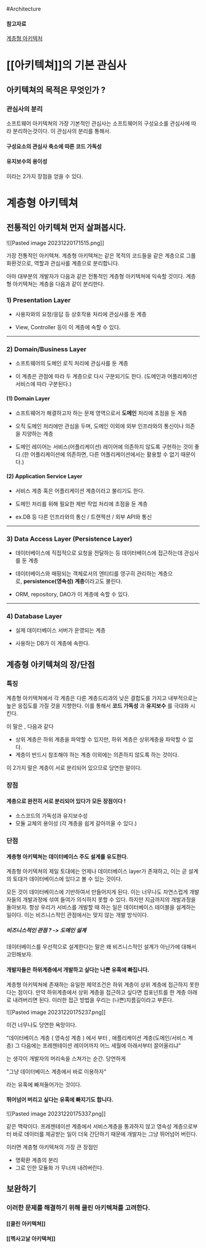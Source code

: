 #Architecture 
#### 참고자료 
[계층형 아키텍처](https://coldpresso.tistory.com/20)
# [[아키텍쳐]]의 기본 관심사 
## 아키텍쳐의 목적은 무엇인가 ? 
### 관심사의 분리 
소프트웨어 아키텍쳐의 가장 기본적인 관심사는 소프트웨어의 구성요소를 관심사에 따라 분리하는것이다. 이 관심사의 분리를 통해서. 
#### 구성요소의 관심사 축소에 따른 코드 가독성
#### 유지보수의 용이성 

이라는 2가지 장점을 얻을 수 있다. 
# 계층형 아키텍쳐
## 전통적인 아키텍쳐 먼저 살펴봅시다. 

![[Pasted image 20231220171515.png]]

가장 전통적인 아키텍쳐. 계층형 아키텍쳐는 같은 목적의 코드들을 같은 계층으로 그룹화환것으로, 역할과 관심사를 계층으로 분리합니다.

아마 대부분의 개발자가 다음과 같은 전통적인 계층형 아키텍쳐에 익숙할 것이다. 계층형 아키텍쳐는 계층을 다음과 같이 분리한다. 

### **1) Presentation Layer**

- 사용자와의 요청/응답 등 상호작용 처리에 관심사를 둔 계층

- View, Controller 등이 이 계층에 속할 수 있다.

---

### **2) Domain/Business Layer**

- 소프트웨어의 도메인 로직 처리에 관심사를 둔 계층

- 이 계층은 관점에 따라 두 계층으로 다시 구분되기도 한다. (도메인과 어플리케이션 서비스에 따라 구분된다.)

#### (1) Domain Layer

- 소프트웨어가 해결하고자 하는 문제 영역으로서 **도메인** 처리에 초점을 둔 계층

- 오직 도메인 처리에만 관심을 두며, 도메인 이외에 외부 인프라와의 통신이나 의존을 지양하는 계층

* 도메인 레이어는 서비스(어플리케이션) 레이어에 의존하지 않도록 구현하는 것이 좋다.(한 어플리케이션에 의존하면, 다른 어플리케이션에서는 활용할 수 없기 때문이다.)

#### (2) Application Service Layer

- 서비스 계층 혹은 어플리케이션 계층이라고 불리기도 한다.

- 도메인 처리를 위해 필요한 제반 작업 처리에 초점을 둔 계층

- ex.DB 등 다른 인프라와의 통신 / 트랜젝션 / 외부 API와 통신

---

### **3) Data Access Layer** (**Persistence Layer**)

- 데이터베이스에 직접적으로 요청을 전달하는 등 데이터베이스에 접근하는데 관심사를 둔 계층

- 데이터베이스와 매핑되는 객체로서의 엔티티를 영구히 관리하는 계층으로, **persistence(영속성) 계층**이라고도 불린다.

- ORM, repository, DAO가 이 계층에 속할 수 있다.

---

### **4) Database Layer**

- 실제 데이터베이스 서버가 운영되는 계층

- 사용하는 DB가 이 계층에 속한다.

## 계층형 아키텍쳐의 장/단점

### 특징 
계층형 아키텍쳐에서 각 계층은 다른 계층드리과의 낮은 결합도를 가지고 내부적으로는 높은 응집도를 가질 것을 지향한다. 이를 통해서 **코드 가독성** 과 **유지보수** 를 극대화 시킨다.  

이 말은 , 다음과 같다

- 상위 계층은 하위 계층을 파악할 수 있지만, 하위 계층은 상위계층을 파악할 수 없다. 
- 계층이 반드시 참조해야 하는 계층 이외에는 의존하지 않도록 하는 것이다. 

이 2가지 말은 계층이 서로 분리되어 있으므로 당연한 말이다. 

### 장점
#### 계층으로 완전히 서로 분리되어 있다가 모든 장점이다 ! 
- 소스코드의 가독성과 유지보수성 
- 모듈 교체의 용이성 (각 계층을 쉽게 갈아끼울 수 있다.)

### 단점
#### 계층형 아키텍쳐는 데이터베이스 주도 설계를 유도한다. 

계층형 아키텍쳐의 제일 토대에는 언제나 데이터베이스 layer가 존재하고, 이는 곧 설계의 토대가 데이터베이스에 있다고 볼 수 있는 것이다. 

모든 것이 데이터베이스에 기반하여서 만들어지게 된다. 
이는 너무나도 자연스럽게 개발자들의 개발과정에 섞여 들여가 의식하지 못할 수 있다. 하지만 지금까지의 개발과정을 돌아보자. 항상 우리가 서비스를 개발할 때 하는 일은 데이터베이스 테이블을 설계하는 일이다. 이는 비즈니스적인 관점에서는 맞지 않는 개발 방식이다. 

##### 비즈니스적인 관점 ? -> 도메인 설계 

데이터베이스를 우선적으로 설계한다는 말은 왜 비즈니스적인 설계가 아닌가에 대해서 고민해보자. 

#### 개발자들은 하위계층에서 개발하고 싶다는 나쁜 유혹에 빠집니다. 

계층형 아키텍쳐에 존재하는 유일한 제약조건은 하위 계층이 상위 계층에 접근하지 못한다는 점이다. 만약 하위계층에서 상위 계층을 접근하고 싶다면 컴포넌트를 한 계층 아래로 내려버리면 된다. 이러한 접근 방법을 우리는 (나쁜)지름길이라고 부른다. 

![[Pasted image 20231220175237.png]]


이건 너무나도 당연한 욕망이다. 

"데이터베이스 계층 ( 영속성 계층 ) 에서 부터 , 애플리케이션 계층(도메인/서비스 계층) 그 다음에는 프레젠테이션 레이어까지 어느 세월에 아래서부터 끌어올리냐"

는 생각이 개발자의 머리속을 스쳐가는 순간. 당연하게 

"그냥 데이터베이스 계층에서 바로 이용하자"

라는 유혹에 빠져들어가는 것이다. 

#### 뛰어넘어 버리고 싶다는 유혹에 빠지기도 합니다. 

![[Pasted image 20231220175337.png]]

같은 맥락이다. 프레젠테이션 계층에서 서비스계층을 통과하지 않고 영속성 계층으로부터 바로 데이터를 제공받는 일이 더욱 간단하기 때문에 개발자는 그냥 뛰어넘어 버린다. 

이러면 계층형 아키텍쳐의 가장 큰 장점인
- 명확환 계층의 분리 
- 그로 인한 모듈화 
가 무너져 내려버린다. 

## 보완하기 

### 이러한 문제를 해결하기 위해 클린 아키텍쳐를 고려한다.

#### [[클린 아키텍쳐]]

#### [[헥사고날 아키텍쳐]]
